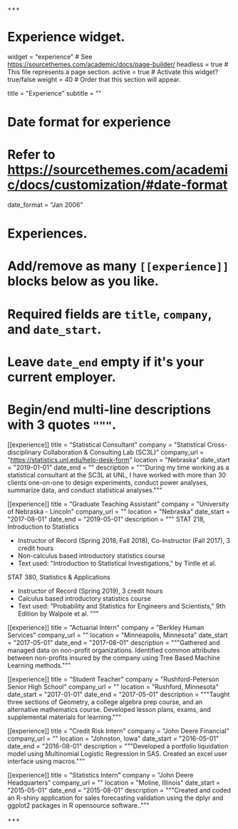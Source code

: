 +++
# Experience widget.
widget = "experience"  # See https://sourcethemes.com/academic/docs/page-builder/
headless = true  # This file represents a page section.
active = true  # Activate this widget? true/false
weight = 40  # Order that this section will appear.

title = "Experience"
subtitle = ""

# Date format for experience
#   Refer to https://sourcethemes.com/academic/docs/customization/#date-format
date_format = "Jan 2006"

# Experiences.
#   Add/remove as many `[[experience]]` blocks below as you like.
#   Required fields are `title`, `company`, and `date_start`.
#   Leave `date_end` empty if it's your current employer.
#   Begin/end multi-line descriptions with 3 quotes `"""`.

[[experience]]
  title = "Statistical Consultant"
  company = "Statistical Cross-disciplinary Collaboration & Consulting Lab (SC3L)"
  company_url = "https://statistics.unl.edu/help-desk-form"
  location = "Nebraska"
  date_start = "2019-01-01"
  date_end = ""
  description = """During my time working as a statistical consultant at the SC3L at UNL, I have worked with more than 30 clients one-on-one to design experiments, conduct power analyses, summarize data, and conduct statistical analyses."""
  
[[experience]]
  title = "Graduate Teaching Assistant"
  company = "University of Nebraska - Lincoln"
  company_url = ""
  location = "Nebraska"
  date_start = "2017-08-01"
  date_end = "2019-05-01"
  description = """
STAT 218, Introduction to Statistics
  * Instructor of Record (Spring 2018, Fall 2018), Co-Instructor (Fall 2017), 3 credit hours
  * Non-calculus based introductory statistics course
  * Text used: "Introduction to Statistical Investigations," by Tintle et al.

STAT 380, Statistics & Applications
  * Instructor of Record (Spring 2019), 3 credit hours
  * Calculus based introductory statistics course
  * Text used: ”Probability and Statistics for Engineers and Scientists,” 9th Edition by Walpole et al.
  """

[[experience]]
  title = "Actuarial Intern"
  company = "Berkley Human Services"
  company_url = ""
  location = "Minneapolis, Minnesota"
  date_start = "2017-05-01"
  date_end = "2017-08-01"
  description = """Gathered and managed data on non-profit organizations. Identified common attributes between non-profits insured by the company using Tree Based Machine Learning methods."""
  
[[experience]]
  title = "Student Teacher"
  company = "Rushford-Peterson Senior High School"
  company_url = ""
  location = "Rushford, Minnesota"
  date_start = "2017-01-01"
  date_end = "2017-05-01"
  description = """Taught three sections of Geometry, a college algebra prep course, and an alternative mathematics course. Developed lesson plans, exams, and supplemental materials for learning."""
  
[[experience]]
  title = "Credit Risk Intern"
  company = "John Deere Financial"
  company_url = ""
  location = "Johnston, Iowa"
  date_start = "2016-05-01"
  date_end = "2016-08-01"
  description = """Developed a portfolio liquidation model using Multinomial Logistic Regression in SAS. Created an excel user interface using macros."""
  
[[experience]]
  title = "Statistics Intern"
  company = "John Deere Headquarters"
  company_url = ""
  location = "Moline, Illinois"
  date_start = "2015-05-01"
  date_end = "2015-08-01"
  description = """Created and coded an R-shiny application for sales forecasting validation using the dplyr and ggplot2 packages in R opensource software.."""

+++
